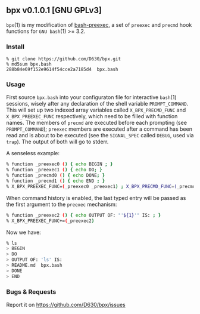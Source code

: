 ## bpx v0.1.0.1 [GNU GPLv3]

`bpx`(1) is my modification of [bash-preexec](https://github.com/rcaloras/bash-preexec), a set of `preexec` and `precmd` hook functions for `GNU bash`(1) >= 3.2.

### Install

```
% git clone https://github.com/D630/bpx.git
% md5sum bpx.bash
288b84e69f152e9614f54cce2a7185d4  bpx.bash
```

### Usage

First source `bpx.bash` into your configuraton file for interactive `bash`(1) sessions, wisely after any declaration of the shell variable `PROMPT_COMMAND`. This will set up two indexed array variables called `X_BPX_PRECMD_FUNC` and `X_BPX_PREEXEC_FUNC` respectively, which need to be filled with function names. The members of `precmd` are executed before each prompting (see `PROMPT_COMMAND`); `preexec` members are executed after a command has been read and is about to be executed (see the `SIGNAL_SPEC` called `DEBUG`, used via `trap`). The output of both will go to stderr.

A senseless example:

```sh
% function _preexec0 () { echo BEGIN ; }
% function _preexec1 () { echo DO; }
% function _precmd0 () { echo DONE; }
% function _precmd1 () { echo END ; }
% X_BPX_PREEXEC_FUNC=(_preexec0 _preexec1) ; X_BPX_PRECMD_FUNC=(_precmd0 _precmd1)
```

When command history is enabled, the last typed entry will be passed as the first argument to the `preexec` mechanism:

```sh
% function _preexec2 () { echo OUTPUT OF: "'${1}'" IS: ; }
% X_BPX_PREEXEC_FUNC+=(_preexec2)
```

Now we have:

```sh
% ls
> BEGIN
> DO
> OUTPUT OF: 'ls' IS:
> README.md  bpx.bash
> DONE
> END
```

### Bugs & Requests

Report it on https://github.com/D630/bpx/issues
